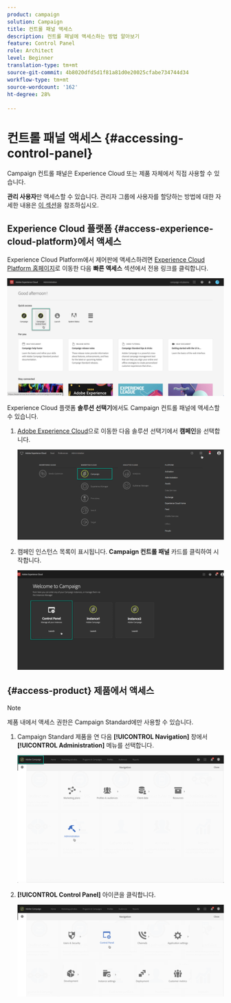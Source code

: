 ```yaml
---
product: campaign
solution: Campaign
title: 컨트롤 패널 액세스
description: 컨트롤 패널에 액세스하는 방법 알아보기
feature: Control Panel
role: Architect
level: Beginner
translation-type: tm+mt
source-git-commit: 4b8020dfd5d1f81a81d0e20025cfabe734744d34
workflow-type: tm+mt
source-wordcount: '162'
ht-degree: 28%

---
```



# 컨트롤 패널 액세스 {#accessing-control-panel}

Campaign 컨트롤 패널은 Experience Cloud 또는 제품 자체에서 직접 사용할 수 있습니다.

**관리 사용자**&#x200B;만 액세스할 수 있습니다. 관리자 그룹에 사용자를 할당하는 방법에 대한 자세한 내용은 [이 섹션](../../discover/using/managing-permissions.md)을 참조하십시오.

## Experience Cloud 플랫폼 {#access-experience-cloud-platform}에서 액세스

Experience Cloud Platform에서 제어판에 액세스하려면 [Experience Cloud Platform 홈페이지](https://experiencecloud.adobe.com/)로 이동한 다음 **빠른 액세스** 섹션에서 전용 링크를 클릭합니다.

![](assets/do-not-localize/quickaccess.png)

Experience Cloud 플랫폼 **솔루션 선택기**&#x200B;에서도 Campaign 컨트롤 패널에 액세스할 수 있습니다.

1. [Adobe Experience Cloud](https://experiencecloud.adobe.com/)으로 이동한 다음 솔루션 선택기에서 **캠페인**&#x200B;을 선택합니다.

   ![](assets/do-not-localize/control_panel_access1.png)

1. 캠페인 인스턴스 목록이 표시됩니다. **Campaign 컨트롤 패널** 카드를 클릭하여 시작합니다.

   ![](assets/do-not-localize/control_panel_access2.png)

## {#access-product} 제품에서 액세스

>[!NOTE]
>
>제품 내에서 액세스 권한은 Campaign Standard에만 사용할 수 있습니다.

1. Campaign Standard 제품을 연 다음 **[!UICONTROL Navigation]** 창에서 **[!UICONTROL Administration]** 메뉴를 선택합니다.

   ![](assets/control_panel_access3.png)

1. **[!UICONTROL Control Panel]** 아이콘을 클릭합니다.

   ![](assets/control_panel_access4.png)
